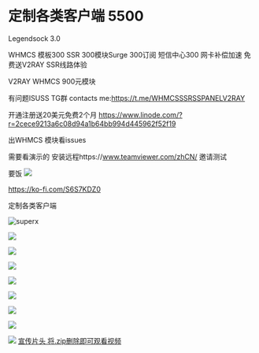 # 定制各类客户端 5500 

Legendsock 3.0

WHMCS 模板300 SSR 300模块Surge 300订阅 短信中心300 网卡补偿加速
免费送V2RAY SSR线路体验


V2RAY WHMCS 900元模块


有问题ISUSS TG群
contacts me:https://t.me/WHMCSSSRSSPANELV2RAY



开通注册送20美元免费2个月	https://www.linode.com/?r=2cece9213a6c08d94a1b64bb994d445962f52f19

出WHMCS 模块看issues  

需要看演示的 安装远程https://www.teamviewer.com/zhCN/ 邀请测试


要饭 
![](https://user-images.githubusercontent.com/6214084/46395710-d23e1e00-c71f-11e8-8e60-0d11aa9c2e26.gif)

https://ko-fi.com/S6S7KDZ0

定制各类客户端

![superx](https://user-images.githubusercontent.com/6214084/48331286-9a18ec00-e68a-11e8-8e4c-cabedbdde321.gif)

![](https://user-images.githubusercontent.com/6214084/44435046-bd2e8500-a5e0-11e8-9eec-a1e9176e6046.png)

![](https://user-images.githubusercontent.com/6214084/44435639-65dde400-a5e3-11e8-897b-68abee224a03.png)

![](https://user-images.githubusercontent.com/6214084/47946604-e193cf80-df48-11e8-8690-2dcaaf65032a.png)

![](https://user-images.githubusercontent.com/6214084/47946977-cdeb6780-df4e-11e8-927b-df87b6763465.png)

![](https://user-images.githubusercontent.com/6214084/47907621-8e793880-dec6-11e8-9700-de23f88b3831.png)

![](https://user-images.githubusercontent.com/6214084/47711670-b7a08b80-dc70-11e8-823c-d618127e737b.png)

![](https://user-images.githubusercontent.com/6214084/47711127-6d6ada80-dc6f-11e8-8e71-a8057d304104.png)

![](https://user-images.githubusercontent.com/6214084/47711154-81aed780-dc6f-11e8-80af-0f31833ba4a5.png)
[宣传片头 将.zip删除即可观看视频](https://github.com/ilovebamboo/WHMCS-SSR-V2RAY-SSPANEL-SSRPANEL/files/2568089/alert.mp4.zip)



